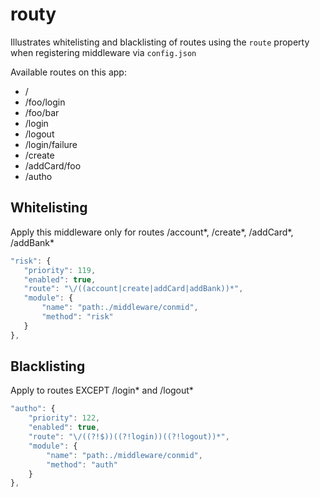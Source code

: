# routy

Illustrates whitelisting and blacklisting of routes using the `route` property when registering 
middleware via `config.json`

Available routes on this app:

* /
* /foo/login
* /foo/bar
* /login
* /logout
* /login/failure
* /create
* /addCard/foo
* /autho

## Whitelisting

Apply this middleware only for routes /account*, /create*, /addCard*, /addBank*

```javascript
"risk": {
   "priority": 119,
   "enabled": true,
   "route": "\/((account|create|addCard|addBank))*",
   "module": {
       "name": "path:./middleware/conmid",
       "method": "risk"
   }
},
```

## Blacklisting

Apply to routes EXCEPT /login* and /logout*
```javascript
"autho": {
    "priority": 122,
    "enabled": true,
    "route": "\/((?!$))((?!login))((?!logout))*",
    "module": {
        "name": "path:./middleware/conmid",
        "method": "auth"
    }
},
```
